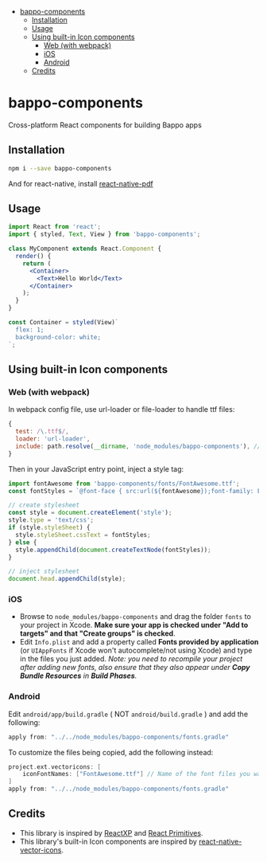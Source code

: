 <!-- START doctoc generated TOC please keep comment here to allow auto update -->
<!-- DON'T EDIT THIS SECTION, INSTEAD RE-RUN doctoc TO UPDATE -->

- [bappo-components](#bappo-components)
  - [Installation](#installation)
  - [Usage](#usage)
  - [Using built-in Icon components](#using-built-in-icon-components)
    - [Web (with webpack)](#web-with-webpack)
    - [iOS](#ios)
    - [Android](#android)
  - [Credits](#credits)

<!-- END doctoc generated TOC please keep comment here to allow auto update -->

# bappo-components

Cross-platform React components for building Bappo apps

## Installation

```sh
npm i --save bappo-components
```

And for react-native, install [react-native-pdf](https://github.com/wonday/react-native-pdf)

## Usage

```jsx
import React from 'react';
import { styled, Text, View } from 'bappo-components';

class MyComponent extends React.Component {
  render() {
    return (
      <Container>
        <Text>Hello World</Text>
      </Container>
    );
  }
}

const Container = styled(View)`
  flex: 1;
  background-color: white;
`;
```

## Using built-in Icon components

### Web (with webpack)

In webpack config file, use url-loader or file-loader to handle ttf files:

```js
{
  test: /\.ttf$/,
  loader: 'url-loader',
  include: path.resolve(__dirname, 'node_modules/bappo-components'), // path to bappo-components
}
```

Then in your JavaScript entry point, inject a style tag:

```js
import fontAwesome from 'bappo-components/fonts/FontAwesome.ttf';
const fontStyles = `@font-face { src:url(${fontAwesome});font-family: FontAwesome; }`;

// create stylesheet
const style = document.createElement('style');
style.type = 'text/css';
if (style.styleSheet) {
  style.styleSheet.cssText = fontStyles;
} else {
  style.appendChild(document.createTextNode(fontStyles));
}

// inject stylesheet
document.head.appendChild(style);
```

### iOS

- Browse to `node_modules/bappo-components` and drag the folder `fonts` to your project in Xcode. **Make sure your app is checked under "Add to targets" and that "Create groups" is checked**.
- Edit `Info.plist` and add a property called **Fonts provided by application** (or `UIAppFonts` if Xcode won't autocomplete/not using Xcode) and type in the files you just added.
  _Note: you need to recompile your project after adding new fonts, also ensure that they also appear under **Copy Bundle Resources** in **Build Phases**._

### Android

Edit `android/app/build.gradle` ( NOT `android/build.gradle` ) and add the following:

```gradle
apply from: "../../node_modules/bappo-components/fonts.gradle"
```

To customize the files being copied, add the following instead:

```gradle
project.ext.vectoricons: [
    iconFontNames: ["FontAwesome.ttf"] // Name of the font files you want to copy
]
apply from: "../../node_modules/bappo-components/fonts.gradle"
```

## Credits

- This library is inspired by [ReactXP](https://github.com/Microsoft/reactxp) and [React Primitives](https://github.com/lelandrichardson/react-primitives).
- This library's built-in Icon components are inspired by [react-native-vector-icons](https://github.com/oblador/react-native-vector-icons).
